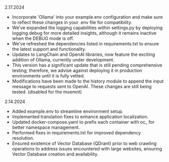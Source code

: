 2.17.2024
- Incorporate 'Ollama' into your example.env configuration and make sure to reflect these changes in your .env file for compatibility.
- We've expanded the logging capabilities within settings.py by deploying logging.debug for more detailed insights, although it remains inactive when the DEBUG mode is off.
- We've refreshed the dependencies listed in requirements.txt to ensure the latest support and functionality.
- Updates to LangChain and OpenAI libraries, now feature the exciting addition of Ollama, currently under development. 
- This version has a significant update that is still pending comprehensive testing; therefore, we advise against deploying it in production environments until it is fully vetted.
- Modifications have been made to the history module to append the input message to requests sent to OpenAI. These changes are still being tested. (disabled for the moemnt)

2.14.2024
- Added example.env to streamline environment setup.
- Implemented translation fixes to enhance application localization.
- Updated docker-compose.yaml to prefix each container with oc_ for better namespace management.
- Performed fixes in requirements.txt for improved dependency resolution.
- Ensured existence of Vector Database (QDrant) prior to web crawling operations to address issues encountered with large websites, ensuring Vector Database creation and availability.